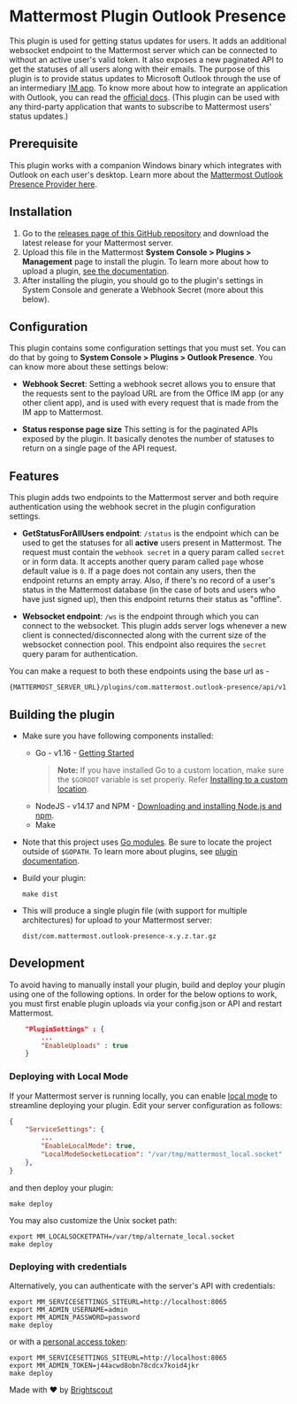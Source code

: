 # Mattermost Plugin Outlook Presence

This plugin is used for getting status updates for users. It adds an additional websocket endpoint to the Mattermost server which can be connected to without an active user's valid token. It also exposes a new paginated API to get the statuses of all users along with their emails. The purpose of this plugin is to provide status updates to Microsoft Outlook through the use of an intermediary [IM app](https://github.com/Brightscout/mattermost-outlook-presence-provider). To know more about how to integrate an application with Outlook, you can read the [official docs](https://docs.microsoft.com/en-us/office/client-developer/shared/integrating-im-applications-with-office). (This plugin can be used with any third-party application that wants to subscribe to Mattermost users' status updates.)

## Prerequisite

This plugin works with a companion Windows binary which integrates with Outlook on each user's desktop. Learn more about the [Mattermost Outlook Presence Provider here](https://github.com/Brightscout/mattermost-outlook-presence-provider).

## Installation

1. Go to the [releases page of this GitHub repository](https://github.com/Brightscout/mattermost-plugin-outlook-presence/releases) and download the latest release for your Mattermost server.
1. Upload this file in the Mattermost **System Console > Plugins > Management** page to install the plugin. To learn more about how to upload a plugin, [see the documentation](https://docs.mattermost.com/administration/plugins.html#custom-plugins).
1. After installing the plugin, you should go to the plugin's settings in System Console and generate a Webhook Secret (more about this below).

## Configuration

This plugin contains some configuration settings that you must set. You can do that by going to **System Console > Plugins > Outlook Presence**. You can know more about these settings below:

- **Webhook Secret**:
  Setting a webhook secret allows you to ensure that the requests sent to the payload URL are from the Office IM app (or any other client app), and is used with every request that is made from the IM app to Mattermost.

 - **Status response page size**
  This setting is for the paginated APIs exposed by the plugin. It basically denotes the number of statuses to return on a single page of the API request.

## Features
This plugin adds two endpoints to the Mattermost server and both require authentication using the webhook secret in the plugin configuration settings.

- **GetStatusForAllUsers endpoint**: `/status` is the endpoint which can be used to get the statuses for all **active** users present in Mattermost. The request must contain the `webhook secret` in a query param called `secret` or in form data. It accepts another query param called `page` whose default value is `0`. If a page does not contain any users, then the endpoint returns an empty array. Also, if there's no record of a user's status in the Mattermost database (in the case of bots and users who have just signed up), then this endpoint returns their status as "offline".

- **Websocket endpoint**: `/ws` is the endpoint through which you can connect to the websocket. This plugin adds server logs whenever a new client is connected/disconnected along with the current size of the websocket connection pool. This endpoint also requires the `secret` query param for authentication.

You can make a request to both these endpoints using the base url as - 
```
{MATTERMOST_SERVER_URL}/plugins/com.mattermost.outlook-presence/api/v1
```

## Building the plugin

- Make sure you have following components installed:
    - Go - v1.16 - [Getting Started](https://golang.org/doc/install)
      > **Note:** If you have installed Go to a custom location, make sure the `$GOROOT` variable is set properly. Refer [Installing to a custom location](https://golang.org/doc/install#install).
    - NodeJS - v14.17 and NPM - [Downloading and installing Node.js and npm](https://docs.npmjs.com/getting-started/installing-node).
    - Make

- Note that this project uses [Go modules](https://github.com/golang/go/wiki/Modules). Be sure to locate the project outside of `$GOPATH`.
To learn more about plugins, see [plugin documentation](https://developers.mattermost.com/extend/plugins/).

- Build your plugin:
    ```
    make dist
    ```

- This will produce a single plugin file (with support for multiple architectures) for upload to your Mattermost server:
    ```
    dist/com.mattermost.outlook-presence-x.y.z.tar.gz
    ```

## Development

To avoid having to manually install your plugin, build and deploy your plugin using one of the following options. In order for the below options to work, you must first enable plugin uploads via your config.json or API and restart Mattermost.

```json
    "PluginSettings" : {
        ...
        "EnableUploads" : true
    }
```

### Deploying with Local Mode

If your Mattermost server is running locally, you can enable [local mode](https://docs.mattermost.com/administration/mmctl-cli-tool.html#local-mode) to streamline deploying your plugin. Edit your server configuration as follows:

```json
{
    "ServiceSettings": {
        ...
        "EnableLocalMode": true,
        "LocalModeSocketLocation": "/var/tmp/mattermost_local.socket"
    },
}
```

and then deploy your plugin:
```
make deploy
```

You may also customize the Unix socket path:
```
export MM_LOCALSOCKETPATH=/var/tmp/alternate_local.socket
make deploy
```

### Deploying with credentials

Alternatively, you can authenticate with the server's API with credentials:
```
export MM_SERVICESETTINGS_SITEURL=http://localhost:8065
export MM_ADMIN_USERNAME=admin
export MM_ADMIN_PASSWORD=password
make deploy
```

or with a [personal access token](https://docs.mattermost.com/developer/personal-access-tokens.html):
```
export MM_SERVICESETTINGS_SITEURL=http://localhost:8065
export MM_ADMIN_TOKEN=j44acwd8obn78cdcx7koid4jkr
make deploy
```

Made with &#9829; by [Brightscout](https://www.brightscout.com)
